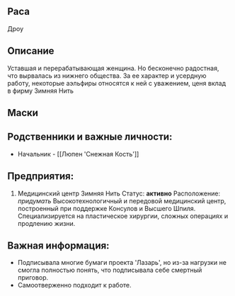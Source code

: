 ## Раса
Дроу
## Описание
Уставшая и перерабатывающая женщина. Но бесконечно радостная, что вырвалась из нижнего общества. За ее характер и усердную работу, некоторые аэльфиры относятся к ней с уважением, ценя вклад в фирму Зимняя Нить

## Маски

## Родственники и важные личности:
* Начальник - [[Люпен 'Снежная Кость']]

## Предприятия:
1. Медицинский центр Зимняя Нить
   Статус: **активно**
   Расположение: _придумать_
   Высокотехнологичный и передовой медицинский центр, построенный при поддержке Консулов и Высшего Шпиля. Специализируется на пластическое хирургии, сложных операциях и продлению жизни.

## Важная информация:
* Подписывала многие бумаги проекта 'Лазарь', но из-за нагрузки не смогла полностью понять, что подписывала себе смертный приговор.
* Самоотверженно подходит к работе.